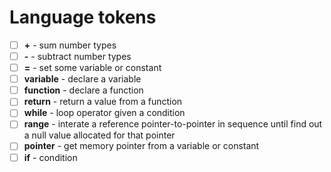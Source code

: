 # Language tokens

- [ ] **+** - sum number types
- [ ] **-** - subtract number types
- [ ] **=** - set some variable or constant
- [ ] **variable** - declare a variable
- [ ] **function** - declare a function
- [ ] **return** - return a value from a function
- [ ] **while** - loop operator given a condition
- [ ] **range** - interate a reference pointer-to-pointer in sequence until find out a null value allocated for that pointer
- [ ] **pointer** - get memory pointer from a variable or constant
- [ ] **if** - condition

